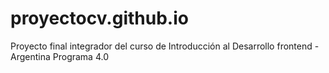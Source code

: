 # proyectocv.github.io

Proyecto final integrador del curso de Introducción al Desarrollo frontend - Argentina Programa 4.0
